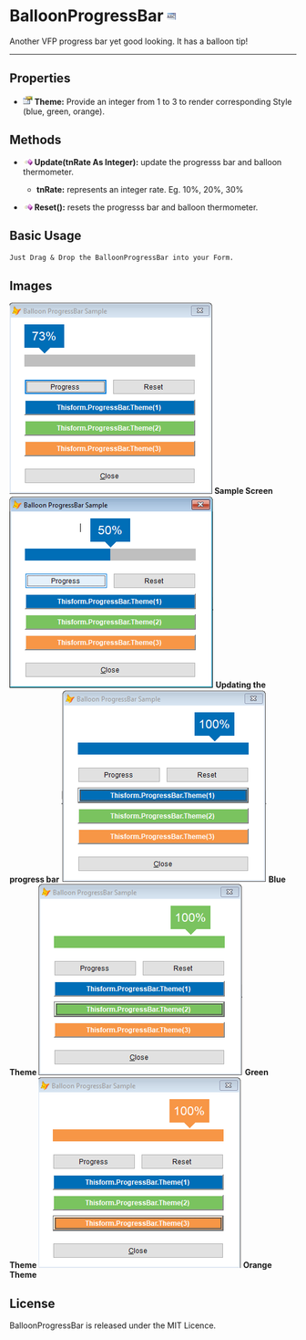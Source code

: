# BalloonProgressBar ![](images/prg.gif)  

Another VFP progress bar yet good looking. It has a balloon tip!

<hr>

## Properties
* ![](images/prop.gif) **Theme:** Provide an integer from 1 to 3 to render corresponding Style (blue, green, orange).

## Methods

* ![](images/meth.gif) **Update(tnRate As Integer):** update the progresss bar and balloon thermometer.
  * **tnRate:** represents an integer rate. Eg. 10%, 20%, 30%

* ![](images/meth.gif) **Reset():** resets the progresss bar and balloon thermometer.

## Basic Usage

```
Just Drag & Drop the BalloonProgressBar into your Form.
```

## Images

![](images/screen.png) **Sample Screen**
![](images/progress.png) **Updating the progress bar**
![](images/blue_theme.png) **Blue Theme**
![](images/green_theme.png) **Green Theme**
![](images/orange_theme.png) **Orange Theme**

## License

BalloonProgressBar is released under the MIT Licence.
